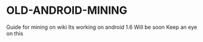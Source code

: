 # OLD-ANDROID-MINING
Guide for mining on wiki
Its working on android 1.6
Will be soon
Keep an eye on this
